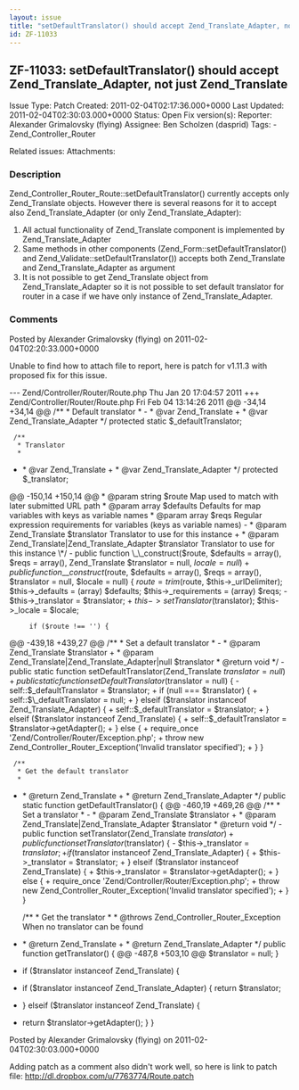 ```yaml
---
layout: issue
title: "setDefaultTranslator() should accept Zend_Translate_Adapter, not just Zend_Translate"
id: ZF-11033
---
```


ZF-11033: setDefaultTranslator() should accept Zend\_Translate\_Adapter, not just Zend\_Translate
-------------------------------------------------------------------------------------------------

 Issue Type: Patch Created: 2011-02-04T02:17:36.000+0000 Last Updated: 2011-02-04T02:30:03.000+0000 Status: Open Fix version(s): 
 Reporter:  Alexander Grimalovsky (flying)  Assignee:  Ben Scholzen (dasprid)  Tags: - Zend\_Controller\_Router
 
 Related issues: 
 Attachments: 
### Description

Zend\_Controller\_Router\_Route::setDefaultTranslator() currently accepts only Zend\_Translate objects. However there is several reasons for it to accept also Zend\_Translate\_Adapter (or only Zend\_Translate\_Adapter):

1. All actual functionality of Zend\_Translate component is implemented by Zend\_Translate\_Adapter
2. Same methods in other components (Zend\_Form::setDefaultTranslator() and Zend\_Validate::setDefaultTranslator()) accepts both Zend\_Translate and Zend\_Translate\_Adapter as argument
3. It is not possible to get Zend\_Translate object from Zend\_Translate\_Adapter so it is not possible to set default translator for router in a case if we have only instance of Zend\_Translate\_Adapter.
 


 

### Comments

Posted by Alexander Grimalovsky (flying) on 2011-02-04T02:20:33.000+0000

Unable to find how to attach file to report, here is patch for v1.11.3 with proposed fix for this issue.

--- Zend/Controller/Router/Route.php Thu Jan 20 17:04:57 2011 +++ Zend/Controller/Router/Route.php Fri Feb 04 13:14:26 2011 @@ -34,14 +34,14 @@ /\*\* \* Default translator \* - \* @var Zend\_Translate + \* @var Zend\_Translate\_Adapter \*/ protected static $\_defaultTranslator;

 
     /**
      * Translator
      *


- \* @var Zend\_Translate + \* @var Zend\_Translate\_Adapter \*/ protected $\_translator;

@@ -150,14 +150,14 @@ \* @param string $route Map used to match with later submitted URL path \* @param array $defaults Defaults for map variables with keys as variable names \* @param array $reqs Regular expression requirements for variables (keys as variable names) - \* @param Zend\_Translate $translator Translator to use for this instance + \* @param Zend\_Translate|Zend\_Translate\_Adapter $translator Translator to use for this instance \*/ - public function \_\_construct($route, $defaults = array(), $reqs = array(), Zend\_Translate $translator = null, $locale = null) + public function \_\_construct($route, $defaults = array(), $reqs = array(), $translator = null, $locale = null) { $route = trim($route, $this->\_urlDelimiter); $this->\_defaults = (array) $defaults; $this->\_requirements = (array) $reqs; - $this->\_translator = $translator; + $this->setTranslator($translator); $this->\_locale = $locale;

 
         if ($route !== '') {


@@ -439,18 +439,27 @@ /\*\* \* Set a default translator \* - \* @param Zend\_Translate $translator + \* @param Zend\_Translate|Zend\_Translate\_Adapter|null $translator \* @return void \*/ - public static function setDefaultTranslator(Zend\_Translate $translator = null) + public static function setDefaultTranslator($translator = null) { - self::$\_defaultTranslator = $translator; + if (null === $translator) { + self::$\_defaultTranslator = null; + } elseif ($translator instanceof Zend\_Translate\_Adapter) { + self::$\_defaultTranslator = $translator; + } elseif ($translator instanceof Zend\_Translate) { + self::$\_defaultTranslator = $translator->getAdapter(); + } else { + require\_once 'Zend/Controller/Router/Exception.php'; + throw new Zend\_Controller\_Router\_Exception('Invalid translator specified'); + } }

 
     /**
      * Get the default translator
      *


- \* @return Zend\_Translate + \* @return Zend\_Translate\_Adapter \*/ public static function getDefaultTranslator() { @@ -460,19 +469,26 @@ /\*\* \* Set a translator \* - \* @param Zend\_Translate $translator + \* @param Zend\_Translate|Zend\_Translate\_Adapter $translator \* @return void \*/ - public function setTranslator(Zend\_Translate $translator) + public function setTranslator($translator) { - $this->\_translator = $translator; + if ($translator instanceof Zend\_Translate\_Adapter) { + $this->\_translator = $translator; + } elseif ($translator instanceof Zend\_Translate) { + $this->\_translator = $translator->getAdapter(); + } else { + require\_once 'Zend/Controller/Router/Exception.php'; + throw new Zend\_Controller\_Router\_Exception('Invalid translator specified'); + } }

 
     /**
      * Get the translator
      *
      * @throws Zend_Controller_Router_Exception When no translator can be found


- \* @return Zend\_Translate + \* @return Zend\_Translate\_Adapter \*/ public function getTranslator() { @@ -487,8 +503,10 @@ $translator = null; }

- if ($translator instanceof Zend\_Translate) {
- if ($translator instanceof Zend\_Translate\_Adapter) { return $translator;
- } elseif ($translator instanceof Zend\_Translate) {
- return $translator->getAdapter(); } }
 


 

Posted by Alexander Grimalovsky (flying) on 2011-02-04T02:30:03.000+0000

Adding patch as a comment also didn't work well, so here is link to patch file: <http://dl.dropbox.com/u/7763774/Route.patch>

 

 